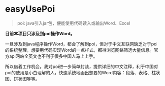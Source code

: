 # easyUsePoi

> poi: java引入jar包，便能使用代码读入或输出Word、Excel


**目前本项目只涉及到poi操作Word。**

一旦涉及到java程序操作Word，都会了解到poi，但对于中文互联网缺乏对于poi的系统整理，想要用代码实现Word的一点样式，都得浏览网络筛选大量信息。官方api网站全英文也不利于很多中国人马上上手。

所以借着工作机会，我对poi进一步简单封装，提供详细的中文注释，利于中国对poi的使用是小白理解的人，快速系统地画出想要的Word内容：段落、表格、柱状图、饼状图等等。



